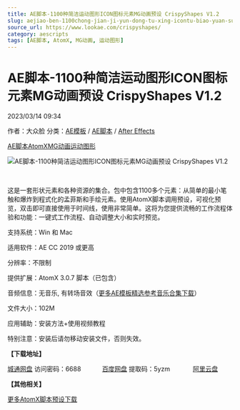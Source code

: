 ```yaml
---
title: AE脚本-1100种简洁运动图形ICON图标元素MG动画预设 CrispyShapes V1.2
slug: aejiao-ben-1100chong-jian-ji-yun-dong-tu-xing-icontu-biao-yuan-su-mgdong-hua-yu-she-crispyshapes-v1-2
source_url: https://www.lookae.com/crispyshapes/
category: aescripts
tags: [AE脚本, AtomX, MG动画, 运动图形]
---
```

# AE脚本-1100种简洁运动图形ICON图标元素MG动画预设 CrispyShapes V1.2

2023/03/14 09:34

作者：大众脸
分类：[AE模板](https://www.lookae.com/after-effects/other-after-effects/) / [AE脚本](https://www.lookae.com/after-effects/aescripts/) / [After Effects](https://www.lookae.com/after-effects/)

[AE脚本](https://www.lookae.com/tag/ae%e8%84%9a%e6%9c%ac/)[AtomX](https://www.lookae.com/tag/atomx/)[MG动画](https://www.lookae.com/tag/mg%e5%8a%a8%e7%94%bb/)[运动图形](https://www.lookae.com/tag/%e8%bf%90%e5%8a%a8%e5%9b%be%e5%bd%a2/)

![AE脚本-1100种简洁运动图形ICON图标元素MG动画预设 CrispyShapes V1.2](https://www.lookae.com/wp-content/uploads/2023/03/35320532.jpg "AE脚本-1100种简洁运动图形ICON图标元素MG动画预设 CrispyShapes V1.2-LookAE.com")

[﻿﻿﻿](https://cloud.video.taobao.com//play/u/705956171/p/1/e/6/t/1/402026103660.mp4)

这是一套形状元素和各种资源的集合。包中包含1100多个元素：从简单的最小笔触和爆炸到程式化的孟菲斯和手绘元素。使用AtomX脚本调用预设，可视化预览，双击即可直接使用于时间线，使用非常简单。这将为您提供流畅的工作流程体验和功能：一键式工作流程、自动调整大小和实时预览。

支持系统：Win 和 Mac

适用软件：AE CC 2019 或更高

分辨率：不限制

提供扩展：AtomX 3.0.7 脚本（已包含）

音频信息：无音乐, 有转场音效（[更多AE模板精选参考音乐合集下载](https://item.taobao.com/item.htm?spm=a1z10.1.w4004-2793089344.4.MUvxbV&id=37289930486)）

文件大小：102M

应用辅助：安装方法+使用视频教程

特别注意：安装后请勿移动安装文件，否则失效。

**【下载地址】**

[城通网盘](https://url70.ctfile.com/f/2827370-824415299-b6a522?p=4431) 访问密码：6688            [百度网盘](https://pan.baidu.com/s/1kvM14DcEa2BxKBELzeN_PA?pwd=5yzm) 提取码：5yzm             [阿里云盘](https://www.aliyundrive.com/s/6iXmip2wZBG)

**【其他相关】**

[更多AtomX脚本预设下载](https://www.lookae.com/tag/atomx/)
